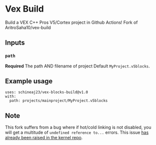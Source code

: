 # Vex Build
Build a VEX C++ Pros V5/Cortex project in Github Actions! Fork of AritroSaha10/vex-build

## Inputs

### `path`
**Required** The path AND filename of project Default `MyProject.v5blocks`.

## Example usage
```
uses: schineaj23/vex-blocks-build@v1.0
with:
  path: projects/mainproject/MyProject.v5blocks
```



## Note
This fork suffers from a bug where if hot/cold linking is not disabled, you will get a multitude of `undefined reference to...` errors. This issue [has already been raised in the kernel repo](https://github.com/purduesigbots/pros/issues/176).
